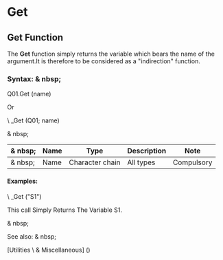 # Get

## Get Function

The **Get** function simply returns the variable which bears the name of the argument.It is therefore to be considered as a "indirection" function.

### Syntax: & nbsp;

Q01.Get (name)

Or

\ _Get (Q01; name)

& nbsp;

|& nbsp;|**Name** |**Type** |**Description** |**Note** |
|--- |--- |--- |--- |--- |
|& nbsp;|Name |Character chain |All types |Compulsory |


#### Examples:

\ _Get ("S1")

This call Simply Returns The Variable S1.

& nbsp;

See also: & nbsp;

[Utilities \ & Miscellaneous] (<tools _misc1.md>)